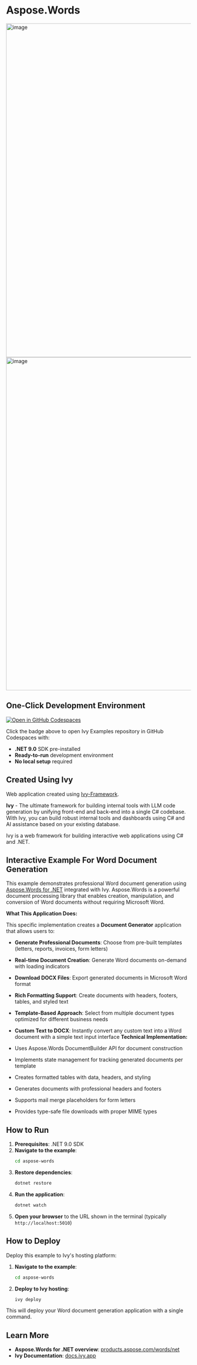 # Aspose.Words

<img width="1911" height="909" alt="image" src="https://github.com/user-attachments/assets/f6f6a15d-2a45-4ffd-84d2-8c4d1c26789f" />

<img width="1917" height="907" alt="image" src="https://github.com/user-attachments/assets/fc83bd04-4c3c-46b1-97c2-db341cdd139d" />

## One-Click Development Environment

[![Open in GitHub Codespaces](https://github.com/codespaces/badge.svg)](https://github.com/codespaces/new?hide_repo_select=true&ref=main&repo=Ivy-Interactive%2FIvy-Examples&machine=standardLinux32gb&devcontainer_path=.devcontainer%2Faspose-words%2Fdevcontainer.json&location=EuropeWest)

Click the badge above to open Ivy Examples repository in GitHub Codespaces with:
- **.NET 9.0** SDK pre-installed
- **Ready-to-run** development environment
- **No local setup** required

## Created Using Ivy

Web application created using [Ivy-Framework](https://github.com/Ivy-Interactive/Ivy-Framework).

**Ivy** - The ultimate framework for building internal tools with LLM code generation by unifying front-end and back-end into a single C# codebase. With Ivy, you can build robust internal tools and dashboards using C# and AI assistance based on your existing database.

Ivy is a web framework for building interactive web applications using C# and .NET.

## Interactive Example For Word Document Generation

This example demonstrates professional Word document generation using [Aspose.Words for .NET](https://products.aspose.com/words/net/) integrated with Ivy. Aspose.Words is a powerful document processing library that enables creation, manipulation, and conversion of Word documents without requiring Microsoft Word.

**What This Application Does:**

This specific implementation creates a **Document Generator** application that allows users to:

- **Generate Professional Documents**: Choose from pre-built templates (letters, reports, invoices, form letters)
- **Real-time Document Creation**: Generate Word documents on-demand with loading indicators
- **Download DOCX Files**: Export generated documents in Microsoft Word format
- **Rich Formatting Support**: Create documents with headers, footers, tables, and styled text
- **Template-Based Approach**: Select from multiple document types optimized for different business needs
- **Custom Text to DOCX**: Instantly convert any custom text into a Word document with a simple text input interface
**Technical Implementation:**

- Uses Aspose.Words DocumentBuilder API for document construction
- Implements state management for tracking generated documents per template
- Creates formatted tables with data, headers, and styling
- Generates documents with professional headers and footers
- Supports mail merge placeholders for form letters
- Provides type-safe file downloads with proper MIME types

## How to Run

1. **Prerequisites**: .NET 9.0 SDK
2. **Navigate to the example**:
   ```bash
   cd aspose-words
   ```
3. **Restore dependencies**:
   ```bash
   dotnet restore
   ```
4. **Run the application**:
   ```bash
   dotnet watch
   ```
5. **Open your browser** to the URL shown in the terminal (typically `http://localhost:5010`)

## How to Deploy

Deploy this example to Ivy's hosting platform:

1. **Navigate to the example**:
   ```bash
   cd aspose-words
   ```
2. **Deploy to Ivy hosting**:
   ```bash
   ivy deploy
   ```
This will deploy your Word document generation application with a single command.

## Learn More

- **Aspose.Words for .NET overview**: [products.aspose.com/words/net](https://products.aspose.com/words/net)
- **Ivy Documentation**: [docs.ivy.app](https://docs.ivy.app)
